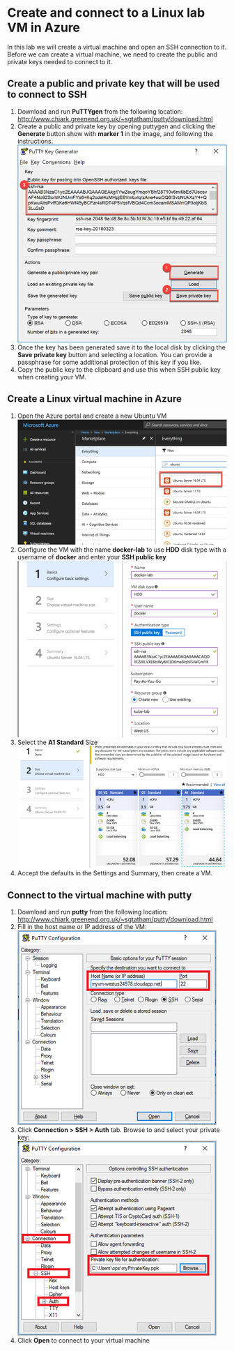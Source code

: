 # Create and connect to a Linux lab VM in Azure
In this lab we will create a virtual machine and open an SSH connection to it. Before we can create a virtual machine, we need to create the public and private keys needed to connect to it.

## Create a public and private key that will be used to connect to SSH
1. Download and run __PuTTYgen__ from the following location: <br/>
http://www.chiark.greenend.org.uk/~sgtatham/putty/download.html
1. Create a public and private key by opening puttygen and clicking the __Generate__ button show with __marker 1__ in the image, and following the instructions.
![](./img/putty-gen.png)
1. Once the key has been generated save it to the local disk by clicking the __Save private key__ button and selecting a location. You can provide a passphrase for some additional protection of this key if you like.
1. Copy the public key to the clipboard and use this when SSH public key when creating your VM.

## Create a Linux virtual machine in Azure
1. Open the Azure portal and create a new Ubuntu VM <br/>
![](./img/new-vm.png)
1. Configure the VM with the name __docker-lab__ to use __HDD__ disk type with a username of __docker__ and enter your __SSH public key__ <br/>
![](./img/new-vm-basic.png)
1. Select the __A1 Standard__ Size <br/>
![](./img/new-vm-size.png)
1. Accept the defaults in the Settings and Summary, then create a VM.

## Connect to the virtual machine with putty

1. Download and run __putty__ from the following location: http://www.chiark.greenend.org.uk/~sgtatham/putty/download.html
1. Fill in the host name or IP address of the VM:
![](./img/putty-new-connection.png)
1. Click __Connection > SSH > Auth__ tab. Browse to and select your private key:
![](./img/putty-auth-dialog.png)
1. Click __Open__ to connect to your virtual machine
